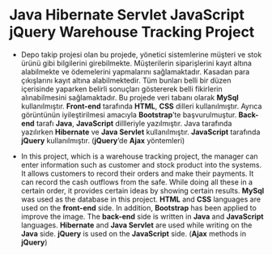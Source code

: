 # Java Hibernate Servlet JavaScript jQuery Warehouse Tracking Project

* Depo takip projesi olan bu projede, yönetici sistemlerine müşteri ve stok ürünü gibi bilgilerini girebilmekte. Müşterilerin siparişlerini kayıt altına alabilmekte ve ödemelerini yapmalarını sağlamaktadır. Kasadan para çıkışlarını kayıt altına alabilmektedir. Tüm bunları belli bir düzen içerisinde yaparken belirli sonuçları göstererek belli fikirlerin alınabilmesini sağlamaktadır. Bu projede veri tabanı olarak **MySql** kullanılmıştır. **Front-end** tarafında **HTML**, **CSS** dilleri kullanılmıştır. Ayrıca görüntünün iyileştirilmesi amacıyla **Bootstrap**’te başvurulmuştur. **Back-end** tarafı **Java**, **JavaScript**  dillleriyle yazılmıştır. Java tarafında yazılırken **Hibernate** ve **Java Servlet** kullanılmıştır. **JavaScript** tarafında **jQuery** kullanılmıştır. (**jQuery**’de **Ajax** yöntemleri)

* In this project, which is a warehouse tracking project, the manager can enter information such as customer and stock product into the systems. It allows customers to record their orders and make their payments. It can record the cash outflows from the safe. While doing all these in a certain order, it provides certain ideas by showing certain results. **MySql** was used as the database in this project. **HTML** and **CSS** languages are used on the **front-end** side. In addition, **Bootstrap** has been applied to improve the image. The **back-end** side is written in **Java** and **JavaScript** languages. **Hibernate** and **Java Servlet** are used while writing on the **Java** side. **jQuery** is used on the **JavaScript** side. (**Ajax** methods in **jQuery**)
